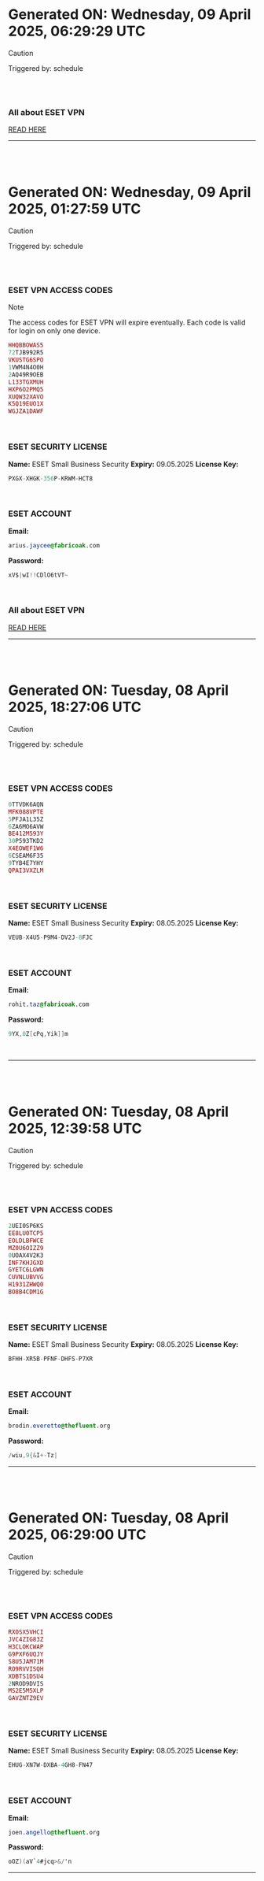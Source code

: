 # Generated ON: Wednesday, 09 April 2025, 06:29:29 UTC

> [!CAUTION]
> Triggered by: schedule

<br><br>

### All about ESET VPN

[READ HERE](https://t.me/F_NiREvil/2113)

---

<br><br>

# Generated ON: Wednesday, 09 April 2025, 01:27:59 UTC

> [!CAUTION]
> Triggered by: schedule

<br><br>

### ESET VPN ACCESS CODES

> [!NOTE]
> The access codes for ESET VPN will expire eventually.
> Each code is valid for login on only one device.

```ruby
HHQBBOWAS5
72TJB992R5
VKUSTG6SPO
1VWM4N4O0H
2AQ49R9OEB
L133TGXMUH
HXP6O2PMQ5
XUQW32XAVO
K5Q19EUO1X
WGJZA1DAWF
```

<br>

### ESET SECURITY LICENSE

**Name:** ESET Small Business Security
**Expiry:** 09.05.2025
**License Key:**

```POV-Ray SDL
PXGX-XHGK-356P-KRWM-HCT8
```

<br>

### ESET ACCOUNT

**Email:**

```CSS
arius.jaycee@fabricoak.com
```

**Password:**

```POV-Ray SDL
xV$|wI!!CDlO6tVT~
```

<br>

### All about ESET VPN

[READ HERE](https://t.me/F_NiREvil/2113)

---

<br><br>

# Generated ON: Tuesday, 08 April 2025, 18:27:06 UTC

> [!CAUTION]
> Triggered by: schedule

<br><br>

### ESET VPN ACCESS CODES

```ruby
0TTVDK6AQN
MFK088VPTE
5PFJA1L35Z
6ZA6MO6AVW
BE412M593Y
30P593TKD2
X4EOWEF1W6
6CSEAM6F35
9TYB4E7YHY
QPAI3VXZLM
```

<br>

### ESET SECURITY LICENSE

**Name:** ESET Small Business Security
**Expiry:** 08.05.2025
**License Key:**

```POV-Ray SDL
VEUB-X4U5-P9M4-DV2J-8FJC
```

<br>

### ESET ACCOUNT

**Email:**

```CSS
rohit.taz@fabricoak.com
```

**Password:**

```POV-Ray SDL
9YX,0Z[cPq,Yik]]m
```

<br>

---

<br><br>

# Generated ON: Tuesday, 08 April 2025, 12:39:58 UTC

> [!CAUTION]
> Triggered by: schedule

<br><br>

### ESET VPN ACCESS CODES

```ruby
2UEI0SP6KS
EE8LU0TCP5
EOLDLBFWCE
MZ0U6OIZZ9
0UOAX4V2K3
INF7KHJGXD
GYETC6LGWN
CUVNLUBVVG
H1931ZHWQ0
BO8B4CDM1G
```

<br>

### ESET SECURITY LICENSE

**Name:** ESET Small Business Security
**Expiry:** 08.05.2025
**License Key:**

```POV-Ray SDL
BFHH-XR5B-PFNF-DHFS-P7XR
```

<br>

### ESET ACCOUNT

**Email:**

```CSS
brodin.everette@thefluent.org
```

**Password:**

```POV-Ray SDL
/wiu,9{&I+-Tz|
```

---

<br><br>

# Generated ON: Tuesday, 08 April 2025, 06:29:00 UTC

> [!CAUTION]
> Triggered by: schedule

<br><br>

### ESET VPN ACCESS CODES

```ruby
RXOSX5VHCI
JVC4ZIG83Z
H3CLOKCWAP
G9PXF6UQJY
S8U5JAM71M
RO9RVVISQH
XDBTS1DSU4
2NROD9DVIS
MS2E5M5XLP
GAVZNTZ9EV
```

<br>

### ESET SECURITY LICENSE

**Name:** ESET Small Business Security
**Expiry:** 08.05.2025
**License Key:**

```POV-Ray SDL
EHUG-XN7W-DXBA-4GH8-FN47
```

<br>

### ESET ACCOUNT

**Email:**

```CSS
joen.angello@thefluent.org
```

**Password:**

```POV-Ray SDL
oOZ)(aV`4#jcq>&/'n
```

---
